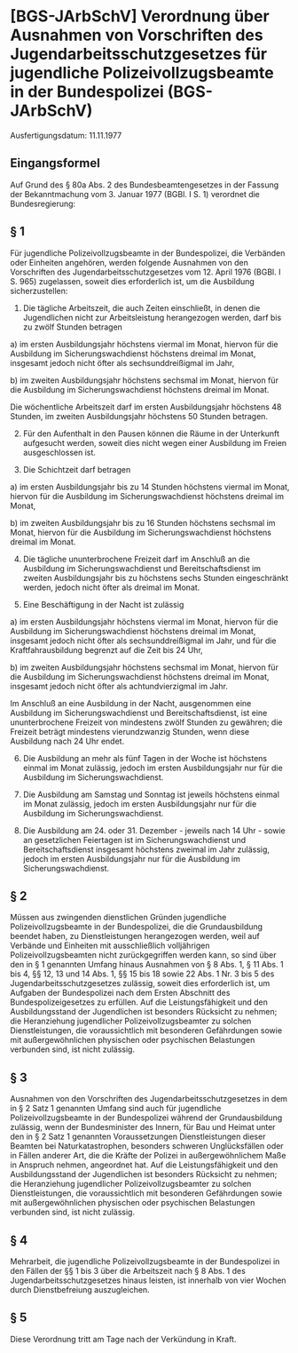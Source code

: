 # [BGS-JArbSchV] Verordnung über Ausnahmen von Vorschriften des Jugendarbeitsschutzgesetzes für jugendliche Polizeivollzugsbeamte in der Bundespolizei  (BGS-JArbSchV)

Ausfertigungsdatum: 11.11.1977

 

## Eingangsformel

Auf Grund des § 80a Abs. 2 des Bundesbeamtengesetzes in der Fassung der Bekanntmachung vom 3. Januar 1977 (BGBl. I S. 1) verordnet die Bundesregierung:


## § 1

Für jugendliche Polizeivollzugsbeamte in der Bundespolizei, die Verbänden oder Einheiten angehören, werden folgende Ausnahmen von den Vorschriften des Jugendarbeitsschutzgesetzes vom 12. April 1976 (BGBl. I S. 965) zugelassen, soweit dies erforderlich ist, um die Ausbildung sicherzustellen:

1. Die tägliche Arbeitszeit, die auch Zeiten einschließt, in denen die Jugendlichen nicht zur Arbeitsleistung herangezogen werden, darf bis zu zwölf Stunden betragen

a) im ersten Ausbildungsjahr höchstens viermal im Monat, hiervon für die Ausbildung im Sicherungswachdienst höchstens dreimal im Monat, insgesamt jedoch nicht öfter als sechsunddreißigmal im Jahr,

b) im zweiten Ausbildungsjahr höchstens sechsmal im Monat, hiervon für die Ausbildung im Sicherungswachdienst höchstens dreimal im Monat.

Die wöchentliche Arbeitszeit darf im ersten Ausbildungsjahr höchstens 48 Stunden, im zweiten Ausbildungsjahr höchstens 50 Stunden betragen.

2. Für den Aufenthalt in den Pausen können die Räume in der Unterkunft aufgesucht werden, soweit dies nicht wegen einer Ausbildung im Freien ausgeschlossen ist.

3. Die Schichtzeit darf betragen

a) im ersten Ausbildungsjahr bis zu 14 Stunden höchstens viermal im Monat, hiervon für die Ausbildung im Sicherungswachdienst höchstens dreimal im Monat,

b) im zweiten Ausbildungsjahr bis zu 16 Stunden höchstens sechsmal im Monat, hiervon für die Ausbildung im Sicherungswachdienst höchstens dreimal im Monat.

4. Die tägliche ununterbrochene Freizeit darf im Anschluß an die Ausbildung im Sicherungswachdienst und Bereitschaftsdienst im zweiten Ausbildungsjahr bis zu höchstens sechs Stunden eingeschränkt werden, jedoch nicht öfter als dreimal im Monat.

5. Eine Beschäftigung in der Nacht ist zulässig

a) im ersten Ausbildungsjahr höchstens viermal im Monat, hiervon für die Ausbildung im Sicherungswachdienst höchstens dreimal im Monat, insgesamt jedoch nicht öfter als sechsunddreißigmal im Jahr, und für die Kraftfahrausbildung begrenzt auf die Zeit bis 24 Uhr,

b) im zweiten Ausbildungsjahr höchstens sechsmal im Monat, hiervon für die Ausbildung im Sicherungswachdienst höchstens dreimal im Monat, insgesamt jedoch nicht öfter als achtundvierzigmal im Jahr.

Im Anschluß an eine Ausbildung in der Nacht, ausgenommen eine Ausbildung im Sicherungswachdienst und Bereitschaftsdienst, ist eine ununterbrochene Freizeit von mindestens zwölf Stunden zu gewähren; die Freizeit beträgt mindestens vierundzwanzig Stunden, wenn diese Ausbildung nach 24 Uhr endet.

6. Die Ausbildung an mehr als fünf Tagen in der Woche ist höchstens einmal im Monat zulässig, jedoch im ersten Ausbildungsjahr nur für die Ausbildung im Sicherungswachdienst.

7. Die Ausbildung am Samstag und Sonntag ist jeweils höchstens einmal im Monat zulässig, jedoch im ersten Ausbildungsjahr nur für die Ausbildung im Sicherungswachdienst.

8. Die Ausbildung am 24. oder 31. Dezember - jeweils nach 14 Uhr - sowie an gesetzlichen Feiertagen ist im Sicherungswachdienst und Bereitschaftsdienst insgesamt höchstens zweimal im Jahr zulässig, jedoch im ersten Ausbildungsjahr nur für die Ausbildung im Sicherungswachdienst.


## § 2

Müssen aus zwingenden dienstlichen Gründen jugendliche Polizeivollzugsbeamte in der Bundespolizei, die die Grundausbildung beendet haben, zu Dienstleistungen herangezogen werden, weil auf Verbände und Einheiten mit ausschließlich volljährigen Polizeivollzugsbeamten nicht zurückgegriffen werden kann, so sind über den in § 1 genannten Umfang hinaus Ausnahmen von § 8 Abs. 1, § 11 Abs. 1 bis 4, §§ 12, 13 und 14 Abs. 1, §§ 15 bis 18 sowie 22 Abs. 1 Nr. 3 bis 5 des Jugendarbeitsschutzgesetzes zulässig, soweit dies erforderlich ist, um Aufgaben der Bundespolizei nach dem Ersten Abschnitt des Bundespolizeigesetzes zu erfüllen. Auf die Leistungsfähigkeit und den Ausbildungsstand der Jugendlichen ist besonders Rücksicht zu nehmen; die Heranziehung jugendlicher Polizeivollzugsbeamter zu solchen Dienstleistungen, die voraussichtlich mit besonderen Gefährdungen sowie mit außergewöhnlichen physischen oder psychischen Belastungen verbunden sind, ist nicht zulässig.


## § 3

Ausnahmen von den Vorschriften des Jugendarbeitsschutzgesetzes in dem in § 2 Satz 1 genannten Umfang sind auch für jugendliche Polizeivollzugsbeamte in der Bundespolizei während der Grundausbildung zulässig, wenn der Bundesminister des Innern, für Bau und Heimat unter den in § 2 Satz 1 genannten Voraussetzungen Dienstleistungen dieser Beamten bei Naturkatastrophen, besonders schweren Unglücksfällen oder in Fällen anderer Art, die die Kräfte der Polizei in außergewöhnlichem Maße in Anspruch nehmen, angeordnet hat. Auf die Leistungsfähigkeit und den Ausbildungsstand der Jugendlichen ist besonders Rücksicht zu nehmen; die Heranziehung jugendlicher Polizeivollzugsbeamter zu solchen Dienstleistungen, die voraussichtlich mit besonderen Gefährdungen sowie mit außergewöhnlichen physischen oder psychischen Belastungen verbunden sind, ist nicht zulässig.


## § 4

Mehrarbeit, die jugendliche Polizeivollzugsbeamte in der Bundespolizei in den Fällen der §§ 1 bis 3 über die Arbeitszeit nach § 8 Abs. 1 des Jugendarbeitsschutzgesetzes hinaus leisten, ist innerhalb von vier Wochen durch Dienstbefreiung auszugleichen.


## § 5

Diese Verordnung tritt am Tage nach der Verkündung in Kraft.
